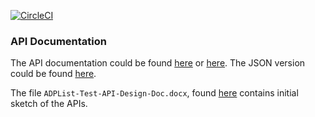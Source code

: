 [![CircleCI](https://circleci.com/gh/bbrighttaer/adplisttest/tree/master.svg?style=svg)](https://circleci.com/gh/bbrighttaer/adplisttest/tree/master)

### API Documentation
The API documentation could be found [here](https://bbadplisttestapp.herokuapp.com/) or [here](https://bbadplisttestapp.herokuapp.com/redoc/). The JSON version could be found [here](https://bbadplisttestapp.herokuapp.com/api/api.json).

The file `ADPList-Test-API-Design-Doc.docx`, found [here](./ADPList-Test-API-Design-Doc.docx) contains initial sketch of the APIs.